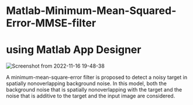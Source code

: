 # Matlab-Minimum-Mean-Squared-Error-MMSE-filter
# using Matlab App Designer
![Screenshot from 2022-11-16 19-48-38](https://user-images.githubusercontent.com/54278016/202213871-09f14dd4-e8df-4b0a-9bca-7fb4ec58663e.png)


A minimum-mean-square-error filter is proposed to detect a noisy target in spatially nonoverlapping background noise. In this model, both the background noise that is spatially nonoverlapping with the target and the noise that is additive to the target and the input image are considered.
